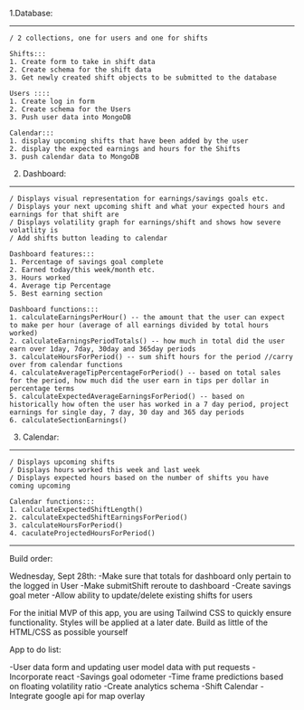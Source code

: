 1.Database:
_______________________________________________
    / 2 collections, one for users and one for shifts

    Shifts:::
    1. Create form to take in shift data
    2. Create schema for the shift data
    3. Get newly created shift objects to be submitted to the database

    Users ::::
    1. Create log in form
    2. Create schema for the Users
    3. Push user data into MongoDB

    Calendar:::
    1. display upcoming shifts that have been added by the user
    2. display the expected earnings and hours for the Shifts
    3. push calendar data to MongoDB


2. Dashboard:
_______________________________________________
    / Displays visual representation for earnings/savings goals etc.
    / Displays your next upcoming shift and what your expected hours and earnings for that shift are
    / Displays volatility graph for earnings/shift and shows how severe volatlity is
    / Add shifts button leading to calendar

    Dashboard features:::
    1. Percentage of savings goal complete
    2. Earned today/this week/month etc.
    3. Hours worked
    4. Average tip Percentage
    5. Best earning section

    Dashboard functions:::
    1. calculateEarningsPerHour() -- the amount that the user can expect to make per hour (average of all earnings divided by total hours worked)
    2. calculateEarningsPeriodTotals() -- how much in total did the user earn over 1day, 7day, 30day and 365day periods
    3. calculateHoursForPeriod() -- sum shift hours for the period //carry over from calendar functions
    4. calculateAverageTipPercentageForPeriod() -- based on total sales for the period, how much did the user earn in tips per dollar in percentage terms 
    5. calculateExpectedAverageEarningsForPeriod() -- based on historically how often the user has worked in a 7 day period, project earnings for single day, 7 day, 30 day and 365 day periods
    6. calculateSectionEarnings()
    
    
3. Calendar:
_______________________________________________
    / Displays upcoming shifts
    / Displays hours worked this week and last week
    / Displays expected hours based on the number of shifts you have coming upcoming

    Calendar functions:::
    1. calculateExpectedShiftLength()
    2. calculateExpectedShiftEarningsForPeriod()
    3. calculateHoursForPeriod()
    4. caculateProjectedHoursForPeriod()




________________________________________________________________________________________________________________________________
Build order:

Wednesday, Sept 28th:
-Make sure that totals for dashboard only pertain to the logged in User
-Make submitShift reroute to dashboard
-Create savings goal meter
-Allow ability to update/delete existing shifts for users


For the initial MVP of this app, you are using Tailwind CSS to quickly ensure functionality. Styles will be applied at a later date. Build as little of the HTML/CSS as possible yourself

App to do list:

-User data form and updating user model data with put requests
-Incorporate react
-Savings goal odometer
-Time frame predictions based on floating volatility ratio
-Create analytics schema
-Shift Calendar
-Integrate google api for map overlay

